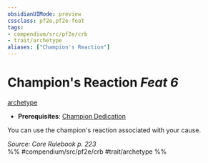 ```yaml
---
obsidianUIMode: preview
cssclass: pf2e,pf2e-feat
tags:
- compendium/src/pf2e/crb
- trait/archetype
aliases: ["Champion's Reaction"]
---
```

# Champion's Reaction  *Feat 6*  
[archetype](../../rules/traits/archetype.md)  

- **Prerequisites**: [Champion Dedication](champion-dedication.md)

You can use the champion's reaction associated with your cause.

*Source: Core Rulebook p. 223*  
%% #compendium/src/pf2e/crb #trait/archetype %%